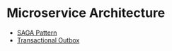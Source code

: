Microservice Architecture
=========================


* [SAGA Pattern](https://microservices.io/patterns/data/saga.html)
* [Transactional Outbox](https://microservices.io/patterns/data/transactional-outbox.html)
